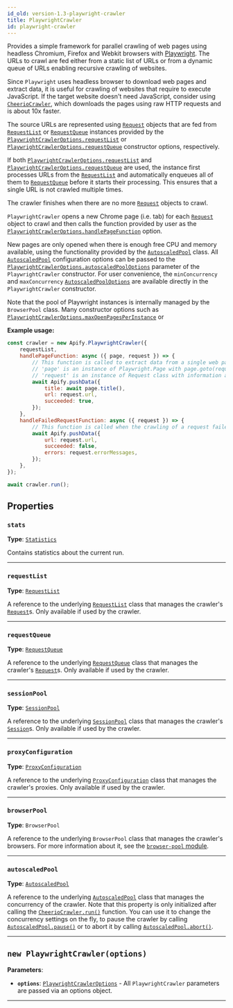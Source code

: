 ```yaml
---
id_old: version-1.3-playwright-crawler
title: PlaywrightCrawler
id: playwright-crawler
---
```


<a name="playwrightcrawler"></a>

Provides a simple framework for parallel crawling of web pages using headless Chromium, Firefox and Webkit browsers with
[Playwright](https://github.com/microsoft/playwright). The URLs to crawl are fed either from a static list of URLs or from a dynamic queue of URLs
enabling recursive crawling of websites.

Since `Playwright` uses headless browser to download web pages and extract data, it is useful for crawling of websites that require to execute
JavaScript. If the target website doesn't need JavaScript, consider using [`CheerioCrawler`](../api/cheerio-crawler), which downloads the pages using
raw HTTP requests and is about 10x faster.

The source URLs are represented using [`Request`](../api/request) objects that are fed from [`RequestList`](../api/request-list) or
[`RequestQueue`](../api/request-queue) instances provided by the
[`PlaywrightCrawlerOptions.requestList`](../typedefs/playwright-crawler-options#requestlist) or
[`PlaywrightCrawlerOptions.requestQueue`](../typedefs/playwright-crawler-options#requestqueue) constructor options, respectively.

If both [`PlaywrightCrawlerOptions.requestList`](../typedefs/playwright-crawler-options#requestlist) and
[`PlaywrightCrawlerOptions.requestQueue`](../typedefs/playwright-crawler-options#requestqueue) are used, the instance first processes URLs from the
[`RequestList`](../api/request-list) and automatically enqueues all of them to [`RequestQueue`](../api/request-queue) before it starts their
processing. This ensures that a single URL is not crawled multiple times.

The crawler finishes when there are no more [`Request`](../api/request) objects to crawl.

`PlaywrightCrawler` opens a new Chrome page (i.e. tab) for each [`Request`](../api/request) object to crawl and then calls the function provided by
user as the [`PlaywrightCrawlerOptions.handlePageFunction`](../typedefs/playwright-crawler-options#handlepagefunction) option.

New pages are only opened when there is enough free CPU and memory available, using the functionality provided by the
[`AutoscaledPool`](../api/autoscaled-pool) class. All [`AutoscaledPool`](../api/autoscaled-pool) configuration options can be passed to the
[`PlaywrightCrawlerOptions.autoscaledPoolOptions`](../typedefs/playwright-crawler-options#autoscaledpooloptions) parameter of the `PlaywrightCrawler`
constructor. For user convenience, the `minConcurrency` and `maxConcurrency` [`AutoscaledPoolOptions`](../typedefs/autoscaled-pool-options) are
available directly in the `PlaywrightCrawler` constructor.

Note that the pool of Playwright instances is internally managed by the `BrowserPool` class. Many constructor options such as
[`PlaywrightCrawlerOptions.maxOpenPagesPerInstance`](../typedefs/playwright-crawler-options#maxopenpagesperinstance) or

**Example usage:**

```javascript
const crawler = new Apify.PlaywrightCrawler({
    requestList,
    handlePageFunction: async ({ page, request }) => {
        // This function is called to extract data from a single web page
        // 'page' is an instance of Playwright.Page with page.goto(request.url) already called
        // 'request' is an instance of Request class with information about the page to load
        await Apify.pushData({
            title: await page.title(),
            url: request.url,
            succeeded: true,
        });
    },
    handleFailedRequestFunction: async ({ request }) => {
        // This function is called when the crawling of a request failed too many times
        await Apify.pushData({
            url: request.url,
            succeeded: false,
            errors: request.errorMessages,
        });
    },
});

await crawler.run();
```

## Properties

### `stats`

**Type**: [`Statistics`](../api/statistics)

Contains statistics about the current run.

---

### `requestList`

**Type**: [`RequestList`](../api/request-list)

A reference to the underlying [`RequestList`](../api/request-list) class that manages the crawler's [`Request`](../api/request)s. Only available if
used by the crawler.

---

### `requestQueue`

**Type**: [`RequestQueue`](../api/request-queue)

A reference to the underlying [`RequestQueue`](../api/request-queue) class that manages the crawler's [`Request`](../api/request)s. Only available if
used by the crawler.

---

### `sessionPool`

**Type**: [`SessionPool`](../api/session-pool)

A reference to the underlying [`SessionPool`](../api/session-pool) class that manages the crawler's [`Session`](../api/session)s. Only available if
used by the crawler.

---

### `proxyConfiguration`

**Type**: [`ProxyConfiguration`](../api/proxy-configuration)

A reference to the underlying [`ProxyConfiguration`](../api/proxy-configuration) class that manages the crawler's proxies. Only available if used by
the crawler.

---

### `browserPool`

**Type**: `BrowserPool`

A reference to the underlying `BrowserPool` class that manages the crawler's browsers. For more information about it, see the
[`browser-pool` module](https://github.com/apify/browser-pool).

---

### `autoscaledPool`

**Type**: [`AutoscaledPool`](../api/autoscaled-pool)

A reference to the underlying [`AutoscaledPool`](../api/autoscaled-pool) class that manages the concurrency of the crawler. Note that this property is
only initialized after calling the [`CheerioCrawler.run()`](../api/cheerio-crawler#run) function. You can use it to change the concurrency settings on
the fly, to pause the crawler by calling [`AutoscaledPool.pause()`](../api/autoscaled-pool#pause) or to abort it by calling
[`AutoscaledPool.abort()`](../api/autoscaled-pool#abort).

---

<a name="playwrightcrawler"></a>

## `new PlaywrightCrawler(options)`

**Parameters**:

-   **`options`**: [`PlaywrightCrawlerOptions`](../typedefs/playwright-crawler-options) - All `PlaywrightCrawler` parameters are passed via an options
    object.

---
